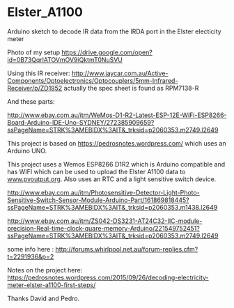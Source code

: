 # Elster_A1100
Arduino sketch to decode IR data from the IRDA port in the Elster electicity meter

Photo of my setup https://drive.google.com/open?id=0B73QqrlATOVmOV9iQktmT0NuSVU

Using this IR receiver:
http://www.jaycar.com.au/Active-Components/Optoelectronics/Optocouplers/5mm-Infrared-Receiver/p/ZD1952
 actually the spec sheet is found as RPM7138-R
 
And these parts:

 http://www.ebay.com.au/itm/WeMos-D1-R2-Latest-ESP-12E-WiFi-ESP8266-Board-Arduino-IDE-Uno-SYDNEY/272385909659?ssPageName=STRK%3AMEBIDX%3AIT&_trksid=p2060353.m2749.l2649
 
  This project is based on https://pedrosnotes.wordpress.com/ which uses an Arduino UNO.
  
  This project uses a Wemos ESP8266 D1R2 which is Arduino compatible and has WIFI which can be used to
  upload the Elster A1100 data to www.pvoutput.org. Also uses an RTC and a light sensitive switch device. 
  
  http://www.ebay.com.au/itm/Photosensitive-Detector-Light-Photo-Sensitive-Switch-Sensor-Module-Arduino-Part/161869818445?ssPageName=STRK%3AMEBIDX%3AIT&_trksid=p2060353.m1438.l2649
  
  http://www.ebay.com.au/itm/ZS042-DS3231-AT24C32-IIC-module-precision-Real-time-clock-quare-memory-Arduino/221549752451?ssPageName=STRK%3AMEBIDX%3AIT&_trksid=p2060353.m2749.l2649
 
some info here :
http://forums.whirlpool.net.au/forum-replies.cfm?t=2291936&p=2

Notes on the project here:
https://pedrosnotes.wordpress.com/2015/09/26/decoding-electricity-meter-elster-a1100-first-steps/

Thanks David and Pedro.

